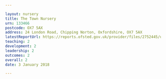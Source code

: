 ```yaml
---

layout: nursery
title: The Town Nursery
urn: 133466
postcode: OX7 5AX
address: 24 London Road, Chipping Norton, Oxfordshire, OX7 5AX
latestReportUrl: https://reports.ofsted.gov.uk/provider/files/2752445/urn/133466.pdf
teaching: 2
development: 2
leadership: 2
outcomes: 2
overall: 2
date: 3 January 2018

---
```


